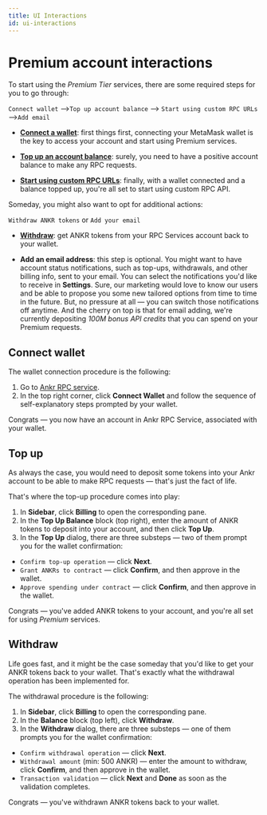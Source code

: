 ```yaml
---
title: UI Interactions
id: ui-interactions
---
```


# Premium account interactions

To start using the _Premium Tier_ services, there are some required steps for you to go through:

`Connect wallet` —>`Top up account balance` —> `Start using custom RPC URLs`—>`Add email`

* **[Connect a wallet](/build-blockchain/products/v2/ui-interactions/#connect-wallet)**: first things first, connecting your MetaMask wallet is the key to access your account and start using Premium services.
  
* **[Top up an account balance](/build-blockchain/products/v2/ui-interactions/#top-up)**: surely, you need to have a positive account balance to make any RPC requests. 
  
* **[Start using custom RPC URLs](/build-blockchain/products/v2/ui-interactions-blockchain/#rpc-apis-for-your-project)**: finally, with a wallet connected and a balance topped up, you're all set to start using custom RPC API.

Someday, you might also want to opt for additional actions:

`Withdraw ANKR tokens` or `Add your email`

* **[Withdraw](/build-blockchain/products/v2/ui-interactions/#withdraw)**: get ANKR tokens from your RPC Services account back to your wallet.

* **Add an email address**: this step is optional. You might want to have account status notifications, such as top-ups, withdrawals, and other billing info, sent to your email. You can select the notifications you'd like to receive in **Settings**. Sure, our marketing would love to know our users and be able to propose you some new tailored options from time to time in the future. But, no pressure at all — you can switch those notifications off anytime. And the cherry on top is that for email adding, we're currently depositing _100M bonus API credits_ that you can spend on your Premium requests.

## Connect wallet

The wallet connection procedure is the following:

1. Go to [Ankr RPC service](https://www.ankr.com/protocol/).
2. In the top right corner, click **Connect Wallet** and follow the sequence of self-explanatory steps prompted by your wallet.

Congrats — you now have an account in Ankr RPC Service, associated with your wallet.

## Top up

As always the case, you would need to deposit some tokens into your Ankr account to be able to make RPC requests — that's just the fact of life.

That's where the top-up procedure comes into play:

1. In **Sidebar**, click **Billing** to open the corresponding pane.
2. In the **Top Up Balance** block (top right), enter the amount of ANKR tokens to deposit into your account, and then click **Top Up**.
3. In the **Top Up** dialog, there are three substeps — two of them prompt you for the wallet confirmation:

  * `Confirm top-up operation` — click **Next**.  
  * `Grant ANKRs to contract` — click **Confirm**, and then approve in the wallet.  
  * `Approve spending under contract` — click **Confirm**, and then approve in the wallet.

Congrats — you've added ANKR tokens to your account, and you're all set for using _Premium_ services. 

## Withdraw

Life goes fast, and it might be the case someday that you'd like to get your ANKR tokens back to your wallet. That's exactly what the withdrawal operation has been implemented for.

The withdrawal procedure is the following:

1. In **Sidebar**, click **Billing** to open the corresponding pane.
2. In the **Balance** block (top left), click **Withdraw**.
3. In the **Withdraw** dialog, there are three substeps — one of them prompts you for the wallet confirmation:

  * `Confirm withdrawal operation` — click **Next**.
  * `Withdrawal amount` (min: 500 ANKR) — enter the amount to withdraw, click **Confirm**, and then approve in the wallet.
  * `Transaction validation` — click **Next** and **Done** as soon as the validation completes.

Congrats — you've withdrawn ANKR tokens back to your wallet.
